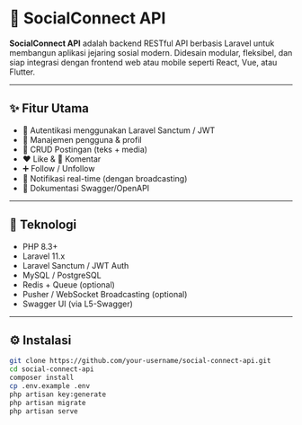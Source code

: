 

# 🧠 SocialConnect API

**SocialConnect API** adalah backend RESTful API berbasis Laravel untuk membangun aplikasi jejaring sosial modern. Didesain modular, fleksibel, dan siap integrasi dengan frontend web atau mobile seperti React, Vue, atau Flutter.

---

## ✨ Fitur Utama

- 🔐 Autentikasi menggunakan Laravel Sanctum / JWT
- 👤 Manajemen pengguna & profil
- 📝 CRUD Postingan (teks + media)
- ❤️ Like & 💬 Komentar
- ➕ Follow / Unfollow
- 🔔 Notifikasi real-time (dengan broadcasting)
- 📄 Dokumentasi Swagger/OpenAPI

---

## 🚀 Teknologi

- PHP 8.3+
- Laravel 11.x
- Laravel Sanctum / JWT Auth
- MySQL / PostgreSQL
- Redis + Queue (optional)
- Pusher / WebSocket Broadcasting (optional)
- Swagger UI (via L5-Swagger)

---

## ⚙️ Instalasi

```bash
git clone https://github.com/your-username/social-connect-api.git
cd social-connect-api
composer install
cp .env.example .env
php artisan key:generate
php artisan migrate
php artisan serve
